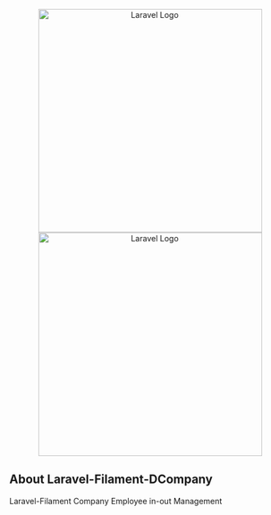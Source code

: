 <p align="center"><a href="https://laravel.com" target="_blank"><img src="https://raw.githubusercontent.com/laravel/art/master/logo-lockup/5%20SVG/2%20CMYK/1%20Full%20Color/laravel-logolockup-cmyk-red.svg" width="400" alt="Laravel Logo"></a>

<img src="https://flanger.dev/img/asset/bWVkaWEvYmxvZ19pbWFnZXMvZmlsYW1lbnQucG5n/filament.png?w=960&fm=webp&s=c6dee8abdade8c5abc29e6093ff21573" width="400" alt="Laravel Logo">
</p>


## About Laravel-Filament-DCompany

Laravel-Filament Company Employee in-out Management